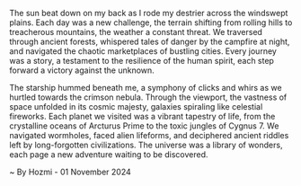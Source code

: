 
The sun beat down on my back as I rode my destrier across the windswept plains. Each day was a new challenge, the terrain shifting from rolling hills to treacherous mountains, the weather a constant threat. We traversed through ancient forests, whispered tales of danger by the campfire at night, and navigated the chaotic marketplaces of bustling cities. Every journey was a story, a testament to the resilience of the human spirit, each step forward a victory against the unknown.

The starship hummed beneath me, a symphony of clicks and whirs as we hurtled towards the crimson nebula.  Through the viewport, the vastness of space unfolded in its cosmic majesty, galaxies spiraling like celestial fireworks. Each planet we visited was a vibrant tapestry of life, from the crystalline oceans of Arcturus Prime to the toxic jungles of Cygnus 7. We navigated wormholes, faced alien lifeforms, and deciphered ancient riddles left by long-forgotten civilizations.  The universe was a library of wonders, each page a new adventure waiting to be discovered. 

~ By Hozmi - 01 November 2024

